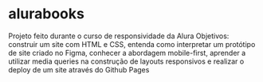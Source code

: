 # alurabooks
Projeto feito durante o curso de responsividade da Alura
Objetivos: construir um site com HTML e CSS, entenda como interpretar um protótipo de site criado no Figma, conhecer a abordagem mobile-first, aprender a utilizar media queries na construção de layouts responsivos e realizar o deploy de um site através do Github Pages
